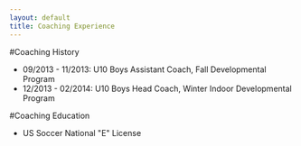 ```yaml
---
layout: default
title: Coaching Experience
---
```


#Coaching History

* 09/2013 - 11/2013: U10 Boys Assistant Coach, Fall Developmental Program
* 12/2013 - 02/2014: U10 Boys Head Coach, Winter Indoor Developmental Program

#Coaching Education

* US Soccer National "E" License
